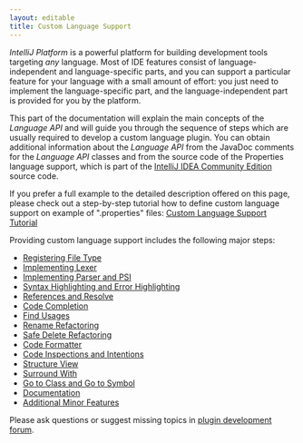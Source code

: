 ```yaml
---
layout: editable
title: Custom Language Support
---
```



*IntelliJ Platform* is a powerful platform for building development tools targeting *any* language.
Most of IDE features consist of language-independent and language-specific parts, and you can support a particular feature for your language with a small amount of effort:
you just need to implement the language-specific part, and the language-independent part is provided for you by the platform.

This part of the documentation will explain the main concepts of the *Language API* and will guide you through the sequence of steps which are usually required to develop a custom language plugin.
You can obtain additional information about the *Language API* from the JavaDoc comments for the *Language API* classes and from the source code of the Properties language support, which is part of the
[IntelliJ IDEA Community Edition](https://github.com/JetBrains/intellij-community)
source code.


If you prefer a full example to the detailed description offered on this page, please check out a step-by-step tutorial how to define custom language support on example of ".properties" files:
[Custom Language Support Tutorial](cls_tutorial.html)

Providing custom language support includes the following major steps:

* [Registering File Type](reference_guide/custom_language_support/registering_file_type.html)
* [Implementing Lexer](reference_guide/custom_language_support/implementing_lexer.html)
* [Implementing Parser and PSI](reference_guide/custom_language_support/implementing_parser_and_psi.html)
* [Syntax Highlighting and Error Highlighting](reference_guide/custom_language_support/syntax_highlighting_and_error_highlighting.html)
* [References and Resolve](reference_guide/custom_language_support/references_and_resolve.html)
* [Code Completion](reference_guide/custom_language_support/code_completion.html)
* [Find Usages](reference_guide/custom_language_support/find_usages.html)
* [Rename Refactoring](reference_guide/custom_language_support/rename_refactoring.html)
* [Safe Delete Refactoring](reference_guide/custom_language_support/safe_delete_refactoring.html)
* [Code Formatter](reference_guide/custom_language_support/code_formatting.html)
* [Code Inspections and Intentions](reference_guide/custom_language_support/code_inspections_and_intentions.html)
* [Structure View](reference_guide/custom_language_support/structure_view.html)
* [Surround With](reference_guide/custom_language_support/surround_with.html)
* [Go to Class and Go to Symbol](reference_guide/custom_language_support/go_to_class_and_go_to_symbol.html)
* [Documentation](reference_guide/custom_language_support/documentation.html)
* [Additional Minor Features](reference_guide/custom_language_support/additional_minor_features.html)


Please ask questions or suggest missing topics in [plugin development forum](http://devnet.jetbrains.com/community/idea/open_api_and_plugin_development).